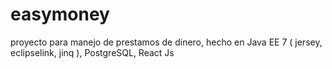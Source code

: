# easymoney
proyecto para manejo de prestamos de dinero, hecho en Java EE 7 ( jersey, eclipselink, jinq ), PostgreSQL, React Js
